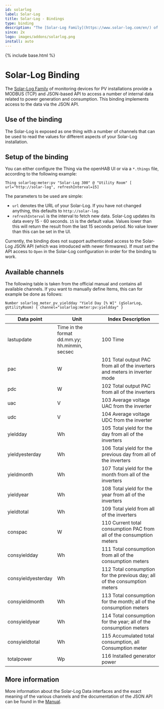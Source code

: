 ```yaml
---
id: solarlog
label: Solar-Log
title: Solar-Log - Bindings
type: binding
description: "The [Solar-Log Family](https://www.solar-log.com/en/) of monitoring devices for PV installations provide a MODBUS (TCP) and JSON-based API to access a number of internal data related to power generation and consumption. This binding implements access to the data via the JSON API."
since: 2x
logo: images/addons/solarlog.png
install: auto
---
```


<!-- Attention authors: Do not edit directly. Please add your changes to the appropriate source repository -->

{% include base.html %}

# Solar-Log Binding 

The [Solar-Log Family](https://www.solar-log.com/en/) of monitoring devices for PV installations provide a MODBUS (TCP) and JSON-based API to access a number of internal data related to power generation and consumption. This binding implements access to the data via the JSON API.

## Use of the binding

The Solar-Log is exposed as one thing with a number of channels that can be used to read the values for different aspects of your Solar-Log installation. 

## Setup of the binding

You can either configure the Thing via the openHAB UI or via a `*.things` file, according to the following example:

`Thing solarlog:meter:pv "Solar-Log 300" @ "Utility Room" [ url="http://solar-log", refreshInterval=15]`

The parameters to be used are simple:

* `url` denotes the URL of your Solar-Log. If you have not changed anything, this defaults to `http://solar-log`.
* `refreshInterval` is the interval to fetch new data. Solar-Log updates its data every 15 - 60 seconds. `15` is the default value. Values lower than this will return the result from the last 15 seconds period. No value lower than this can be set in the UI.

Currently, the binding does not support authenticated access to the Solar-Log JSON API (which was introduced with newer firmwares). If must set the API access to `Open` in the Solar-Log configuration in order for the binding to work.

## Available channels

The following table is taken from the official manual and contains all available channels. If you want to manually define Items, this can for example be done as follows:

`Number solarlog_meter_pv_yieldday "Yield Day [% W]" (gSolarLog, gUtilityRoom) { channel="solarlog:meter:pv:yieldday" }` 

Data point          | Unit                  | Index Description
------------------- | --------------------- | -----------------   
lastupdate          | Time in the format dd.mm.yy; hh.minmin, secsec | 100 Time
pac                 | W  | 101 Total output PAC from all of the inverters and meters in inverter mode
pdc                 | W  | 102 Total output PAC from all of the inverters
uac                 | V  | 103 Average voltage UAC from the inverter
udc                 | V  | 104 Average voltage UDC from the inverter
yieldday            | Wh | 105 Total yield for the day from all of the inverters
yieldyesterday      | Wh | 106 Total yield for the previous day from all of the inverters
yieldmonth          | Wh | 107 Total yield for the month from all of the inverters
yieldyear           | Wh | 108 Total yield for the year from all of the inverters
yieldtotal          | Wh | 109 Total yield from all of the inverters
conspac             | W  | 110 Current total consumption PAC from all of the consumption meters
consyieldday        | Wh | 111 Total consumption from all of the consumption meters
consyieldyesterday  | Wh | 112 Total consumption for the previous day; all of the consumption meters
consyieldmonth      | Wh | 113 Total consumption for the month; all of the consumption meters
consyieldyear       | Wh | 114 Total consumption for the year; all of the consumption meters
consyieldtotal      | Wh | 115 Accumulated total consumption, all Consumption meter
totalpower          | Wp | 116 Installed generator power

## More information

More information about the Solar-Log Data interfaces and the exact meaning of the various channels and the documentation of the JSON API can be found in the [Manual](https://www.solar-log.com/manuals/manuals/en_GB/SolarLog_Manual_3x_EN.pdf). 
